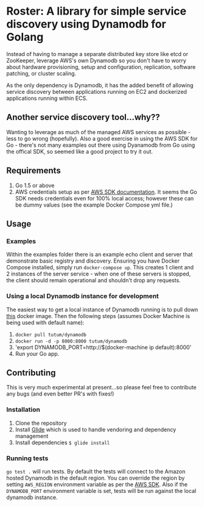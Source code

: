 # Roster: A library for simple service discovery using Dynamodb for Golang

Instead of having to manage a separate distributed key store like etcd or ZooKeeper, leverage AWS's own Dynamodb so you don't have to worry about hardware provisioning, setup and configuration, replication, software patching, or cluster scaling.

As the only dependency is Dynamodb, it has the added benefit of allowing service discovery between applications running on EC2 and dockerized applications running within ECS.

## Another service discovery tool...why??

Wanting to leverage as much of the managed AWS services as possible - less to go wrong (hopefully). Also a good exercise in using the AWS SDK for Go - there's not many examples out there using Dyanamodb from Go using the offical SDK, so seemed like a good project to try it out.

## Requirements

1. Go 1.5 or above
2. AWS credentials setup as per [AWS SDK documentation](https://github.com/aws/aws-sdk-go). It seems the Go SDK needs credentials even for 100% local access; however these can be dummy values (see the example Docker Compose yml file.)

## Usage

### Examples

Within the examples folder there is an example echo client and server that demonstrate basic registry and discovery. Ensuring you have Docker Compose installed, simply run `docker-compose up`. This creates 1 client and 2 instances of the server service - when one of these servers is stopped, the client should remain operational and shouldn't drop any requests.

### Using a local Dynamodb instance for development

The easiest way to get a local instance of Dynamodb running is to pull down [this](https://hub.docker.com/r/tutum/dynamodb/) docker image. Then the following steps (assumes Docker Machine is being used with default name):

1. `docker pull tutum/dynamodb`
2. `docker run -d -p 8000:8000 tutum/dynamodb`
3. 'export DYNAMODB_PORT=http://$(docker-machine ip default):8000'
4. Run your Go app.

## Contributing

This is very much experimental at present...so please feel free to contribute any bugs (and even better PR's with fixes!)

### Installation

1. Clone the repository
2. Install [Glide](https://github.com/Masterminds/glide) which is used to handle vendoring and dependency management
3. Install dependencies `$ glide install`

### Running tests

`go test .` will run tests. By default the tests will connect to the Amazon hosted Dynamodb in the default region. You can override the region by setting `AWS_REGION` environment variable as per the [AWS SDK](https://github.com/aws/aws-sdk-go). Also if the `DYNAMODB_PORT` environment variable is set, tests will be run against the local dynamodb instance.
